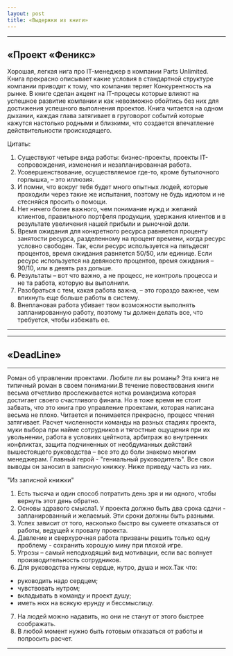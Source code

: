 ```yaml
---
layout: post
title: «Выдержки из книги»
---
```


---
**«Проект «Феникс»**
---

Хорошая, легкая нига про IT-менеджер в компании Parts Unlimited.
Книга прекрасно описывает какие условия в стандартной структуре компании приводят к тому, что компания теряет Конкурентность на рынке.
В книге сделан акцент на IT-процесы которые влияют на успешное развитие компании и как невозможно обойтись без них для достижения успешного выполнения проектов.
Книга читается на одном дыхании, каждая глава затягивает в груговорот событий которые кажутся настолько родными и близкими, что создается впечатление действительности происходящего.

Цитаты:

1. Существуют четыре вида работы: бизнес-проекты, проекты IT-сопровождения, изменения и незапланированная работа.
2. Усовершенствование, осуществляемое где-то, кроме бутылочного горлышка, – это иллюзия.
3. И помни, что вокруг тебя будет много опытных людей, которые проходили через такие же испытания, поэтому не будь идиотом и не стесняйся просить о помощи.
4. Нет ничего более важного, чем понимание нужд и желаний клиентов, правильного портфеля продукции, удержания клиентов и в результате увеличения нашей прибыли и рыночной доли.
5. Время ожидания для конкретного ресурса равняется проценту занятости ресурса, разделенному на процент времени, когда ресурс условно свободен. Так, если ресурс используется на пятьдесят процентов, время ожидания равняется 50/50, или единице. Если ресурс используется на девяносто процентов, время ожидания – 90/10, или в девять раз дольше.
6. Результаты – вот что важно, а не процесс, не контроль процесса и не та работа, которую вы выполнили.
7. Разобраться с тем, какая работа важна, – это гораздо важнее, чем впихнуть еще больше работы в систему.
8. Внеплановая работа убивает твои возможности выполнять запланированную работу, поэтому ты должен делать все, что требуется, чтобы избежать ее.

-----

---
**«DeadLine»**
---
----

Роман об управлении проектами. Любите ли вы романы? Эта книга не типичный роман в своем понимании.В течение повествования книги весьма отчетливо прослеживается нотка романдизма которая достигает своего счастливого финала.
Но в тоже время не стоит забвать, что это книга про управление проектами, которая написана весьма не плохо. Читается и понимается прекрасно, процесс чтения затягивает.
Расчет численности команды на разных стадиях проекта, муки выбора при найме сотрудников и тягостные ощущения при их увольнении, работа в условиях цейтнота, арбитраж во внутренних конфликтах, защита подчиненных от необдуманных действий вышестоящего руководства – все это до боли знакомо многим менеджерам.
Главный герой - "гениальный руководитель". Все свои выводы он заносил в записную книжку. Ниже приведу часть из них.

"Из записной книжки"

1. Есть тысяча и один способ потратить день зря и ни одного, чтобы вернуть этот день обратно.
2. Основы здравого смысла1. У проекта должно быть два срока сдачи - запланированный и желаемый. Эти сроки должны быть разными.
3. Успех зависит от того, насколько быстро вы сумеете отказаться от работы, ведущей к провалу проекта.
4. Давление и сверхурочная работа призваны решить только одну проблему - сохранить хорошую мину при плохой игре.
5. Угрозы – самый неподходящий вид мотивации, если вас волнует производительность сотрудников.
6. Для руководства нужны сердце, нутро, душа и нюх.Так что:
* руководить надо сердцем;
* чувствовать нутром;
* вкладывать в команду и проект душу;
* иметь нюх на всякую ерунду и бессмыслицу.
7. На людей можно надавить, но они не станут от этого быстрее соображать.
8. В любой момент нужно быть готовым отказаться от работы и попросить расчет.

----
